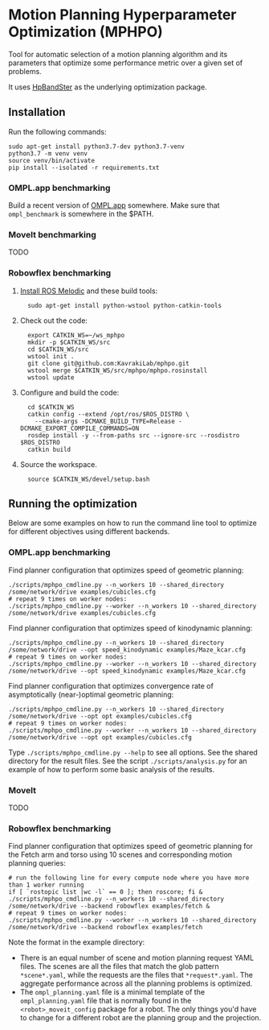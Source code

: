 # Motion Planning Hyperparameter Optimization (MPHPO)

Tool for automatic selection of a motion planning algorithm and its parameters
that optimize some performance metric over a given set of problems.

It uses [HpBandSter](https://github.com/automl/HpBandSter) as the underlying
optimization package.

## Installation

Run the following commands:

    sudo apt-get install python3.7-dev python3.7-venv
    python3.7 -m venv venv
    source venv/bin/activate
    pip install --isolated -r requirements.txt

### OMPL.app benchmarking

Build a recent version of [OMPL.app](http://ompl.kavrakilab.org)
somewhere. Make sure that `ompl_benchmark` is somewhere in the $PATH.

### MoveIt benchmarking

TODO

### Robowflex benchmarking

1. [Install ROS Melodic](http://wiki.ros.org/melodic/Installation/Ubuntu) and these build tools:

         sudo apt-get install python-wstool python-catkin-tools

2. Check out the code:

         export CATKIN_WS=~/ws_mphpo
         mkdir -p $CATKIN_WS/src
         cd $CATKIN_WS/src
         wstool init .
         git clone git@github.com:KavrakiLab/mphpo.git
         wstool merge $CATKIN_WS/src/mphpo/mphpo.rosinstall
         wstool update

3. Configure and build the code:

         cd $CATKIN_WS
         catkin config --extend /opt/ros/$ROS_DISTRO \
           --cmake-args -DCMAKE_BUILD_TYPE=Release -DCMAKE_EXPORT_COMPILE_COMMANDS=ON
         rosdep install -y --from-paths src --ignore-src --rosdistro $ROS_DISTRO
         catkin build

4. Source the workspace.

         source $CATKIN_WS/devel/setup.bash

## Running the optimization

Below are some examples on how to run the command line tool to optimize for different objectives using different backends.

### OMPL.app benchmarking

Find planner configuration that optimizes speed of geometric planning:

    ./scripts/mphpo_cmdline.py --n_workers 10 --shared_directory /some/network/drive examples/cubicles.cfg
    # repeat 9 times on worker nodes:
    ./scripts/mphpo_cmdline.py --worker --n_workers 10 --shared_directory /some/network/drive examples/cubicles.cfg

Find planner configuration that optimizes speed of kinodynamic planning:

    ./scripts/mphpo_cmdline.py --n_workers 10 --shared_directory /some/network/drive --opt speed_kinodynamic examples/Maze_kcar.cfg
    # repeat 9 times on worker nodes:
    ./scripts/mphpo_cmdline.py --worker --n_workers 10 --shared_directory /some/network/drive --opt speed_kinodynamic examples/Maze_kcar.cfg

Find planner configuration that optimizes convergence rate of asymptotically (near-)optimal geometric planning:

    ./scripts/mphpo_cmdline.py --n_workers 10 --shared_directory /some/network/drive --opt opt examples/cubicles.cfg
    # repeat 9 times on worker nodes:
    ./scripts/mphpo_cmdline.py --worker --n_workers 10 --shared_directory /some/network/drive --opt opt examples/cubicles.cfg

Type `./scripts/mphpo_cmdline.py --help` to see all options. See the shared directory for the result files. See the script `./scripts/analysis.py` for an example of how to perform some basic analysis of the results.

### MoveIt

TODO

### Robowflex benchmarking

Find planner configuration that optimizes speed of geometric planning for the Fetch arm and torso using 10 scenes and corresponding motion planning queries:

    # run the following line for every compute node where you have more than 1 worker running
    if [ `rostopic list |wc -l` == 0 ]; then roscore; fi &
    ./scripts/mphpo_cmdline.py --n_workers 10 --shared_directory /some/network/drive --backend robowflex examples/fetch &
    # repeat 9 times on worker nodes:
    ./scripts/mphpo_cmdline.py --worker --n_workers 10 --shared_directory /some/network/drive --backend robowflex examples/fetch

Note the format in the example directory:

- There is an equal number of scene and motion planning request YAML files. The scenes are all the files that match the glob pattern `*scene*.yaml`, while the requests are the files that `*request*.yaml`. The aggregate performance across all the planning problems is optimized.
- The `ompl_planning.yaml` file is a minimal template of the `ompl_planning.yaml` file that is normally found in the `<robot>_moveit_config` package for a robot. The only things you'd have to change for a different robot are the planning group and the projection.
